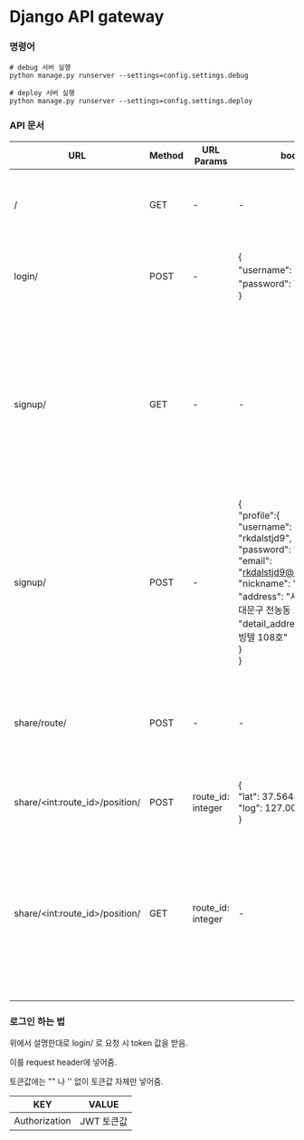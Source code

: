# Django API gateway

### 명령어

```shell
# debug 서버 실행
python manage.py runserver --settings=config.settings.debug

# deploy 서버 실행
python manage.py runserver --settings=config.settings.deploy
```



### API 문서

| URL                             | Method | URL Params        | body                                                         | success response                                             | error response                                               |
| ------------------------------- | ------ | ----------------- | ------------------------------------------------------------ | ------------------------------------------------------------ | ------------------------------------------------------------ |
| /                               | GET    | -                 | -                                                            | {<br />   'message': '로그인 성공'<br />}                    | {     <br />    "detail": "Authentication credentials were not provided."<br /> } |
| login/                          | POST   | -                 | {<br/>    "username": "아이디",<br/> "password": "비밀번호"<br/>} | {     <br />"token": "토큰값"<br /> }                        | {    <br /> "non_field_errors": [         "Unable to log in with provided credentials."     ]<br /> } |
| signup/                         | GET    | -                 | -                                                            | [     <br />{        <br />"username": "root",         "email": "rkdalstjd0@namver.com",         "nickname": "",         "address": "",         "detail_address": ""     },<br />{        <br /> "username": "rkdalstjd9",         "email": "rkdalstjd9@naver.com",         "nickname": "arkss",         "address": "",         "detail_address": ""     <br />},<br />] | -                                                            |
| signup/                         | POST   | -                 | {<br/>	"profile":{<br/>		"username": "rkdalstjd9",<br/>		"password": "qwe123",<br/>		"email": "rkdalstjd9@naver.com",<br/>		"nickname": "arkss9",<br/>        "address": "서울특별시 동대문구 전농동 103-45",<br/>        "detail_address": "주영리빙텔 108호"<br/>	}<br/>} | {<br />"response": "success", "message": "profile이 성공적으로 생성되었습니다."<br />} | {<br />"response": "error",<br />"message": "상황에 맞는 에러 메세지"<br />} |
| share/route/                    | POST   | -                 | -                                                            | {<br />"response": "success",<br />message: "route가 성공적으로 생성되었습니다.",<br />"data":{<br />"profile": 5,<br />"route_id": 2<br />}<br />} | {<br />"response": "error",<br />"message": "상황에 맞는 에러메세지"<br />} |
| share/\<int:route_id>/position/ | POST   | route_id: integer | {<br />"lat": 37.56442135,<br />"log": 127.0016985<br />}    | -                                                            |                                                              |
| share/\<int:route_id>/position/ | GET    | route_id: integer | -                                                            | {<br />"response": "success",<br />"data": [<br />{<br />"route": 3,<br />"lat": 37.5642135,<br />"log": 127.0016985<br />},<br />{<br />"route": 3,<br />"lat": 37.5642136,<br />"log": 127.0016986<br />}<br />]<br />} |                                                              |



### 로그인 하는 법

위에서 설명한대로 login/ 로 요청 시 token 값을 받음.

이를 request header에 넣어줌.

토큰값에는 "" 나 '' 없이 토큰값 자체만 넣어줌.

| KEY           | VALUE      |
| ------------- | ---------- |
| Authorization | JWT 토큰값 |





